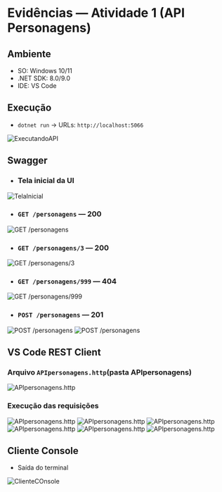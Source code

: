 # Evidências — Atividade 1 (API Personagens)

## Ambiente

- SO: Windows 10/11
- .NET SDK: 8.0/9.0
- IDE: VS Code

## Execução

- `dotnet run` → URLs: `http://localhost:5066`

![ExecutandoAPI](<evidencias_imagens/01_dotnet_run.png>)

## Swagger

- ### Tela inicial da UI 
  
![TelaInicial](<evidencias_imagens/02_Swagger_TelaInicial.png>)

- ### ``GET /personagens`` — **200**

![GET /personagens](<evidencias_imagens/03_Swagger_GET_personagens_200.png>)

- ### ``GET /personagens/3`` — **200**

![GET /personagens/3](<evidencias_imagens/04_Swagger_GET_personagens_3_200.png>)

- ### ``GET /personagens/999`` — **404**

![GET /personagens/999](<evidencias_imagens/04_Swagger_GET_personagens_999_404.png>)

- ### ``POST /personagens`` — **201**

![POST /personagens](<evidencias_imagens/05_Swagger_POST_personagens.png>)
![POST /personagens](<evidencias_imagens/05_Swagger_POST_personagens_201.png>)
  
## VS Code REST Client

### Arquivo `APIpersonagens.http`(pasta APIpersonagens)

![APIpersonagens.http](<evidencias_imagens/06_APIpersonagens_http.png>)

### Execução das requisições

![APIpersonagens.http](<evidencias_imagens/06_APIpersonagens_http.png>)
![APIpersonagens.http](<evidencias_imagens/07_APIpersonagens_http_Lista (sem filtro).png>)
![APIpersonagens.http](<evidencias_imagens/08_APIpersonagens_http_Lista filtrando por universo.png>)
![APIpersonagens.http](<evidencias_imagens/09_APIpersonagens_http_Busca por ID.png>)
![APIpersonagens.http](<evidencias_imagens/10_APIpersonagens_http_Busca por ID.png>)
![APIpersonagens.http](<evidencias_imagens/11_APIpersonagens_http_criar.png>)

## Cliente Console

- Saída do terminal

![ClienteCOnsole](<evidencias_imagens/12_Cliente_console.png>)
